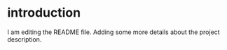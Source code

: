 # introduction
I am editing the README file. Adding some more details about the project description.
